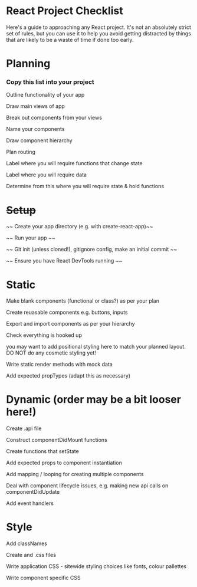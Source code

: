 # React Project Checklist
Here's a guide to approaching any React project. It's not an absolutely strict set of rules, but you can use it to help you avoid getting distracted by things that are likely to be a waste of time if done too early.

# Planning
### Copy this list into your project

Outline functionality of your app

Draw main views of app

Break out components from your views

Name your components

Draw component hierarchy

Plan routing

Label where you will require functions that change state

Label where you will require data

Determine from this where you will require state & hold functions

# ~~Setup~~

~~ Create your app directory (e.g. with create-react-app)~~

~~ Run your app ~~

~~ Git init (unless cloned!), gitignore config, make an initial commit ~~

~~ Ensure you have React DevTools running ~~

# Static

Make blank components (functional or class?) as per your plan

Create reuasable components e.g. buttons, inputs

Export and import components as per your hierarchy

Check everything is hooked up

you may want to add positional styling here to match your planned layout. DO NOT do any cosmetic styling yet!

Write static render methods with mock data

Add expected propTypes (adapt this as necessary)

# Dynamic (order may be a bit looser here!)

Create .api file

Construct componentDidMount functions

Create functions that setState

Add expected props to component instantiation

Add mapping / looping for creating multiple components

Deal with component lifecycle issues, e.g. making new api calls on componentDidUpdate

Add event handlers

# Style

Add classNames

Create and .css files

Write application CSS - sitewide styling choices like fonts, colour pallettes

Write component specific CSS